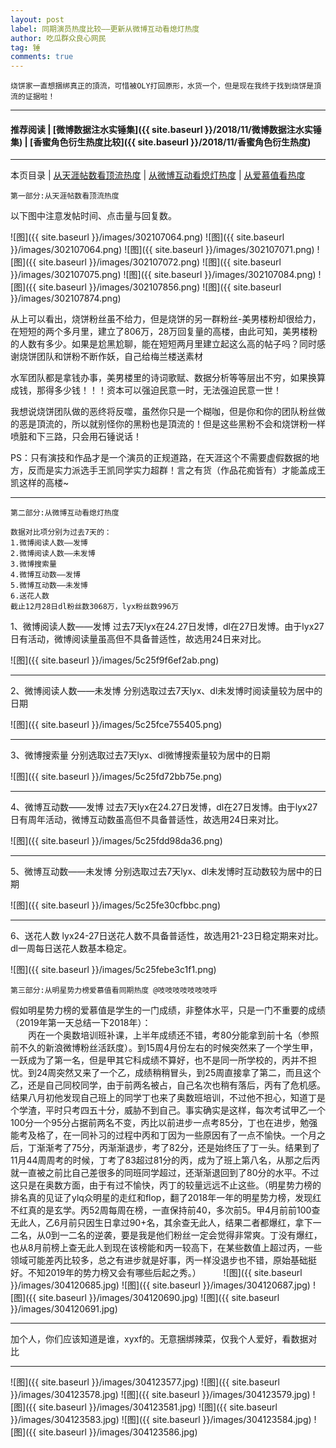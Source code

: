 ```yaml
---
layout: post
label: 同期演员热度比较——更新从微博互动看熄灯热度
author: 吃瓜群众良心网民
tag: 锤
comments: true
---
```


    烧饼家一直想捆绑真正的頂流，可惜被OLY打回原形，水货一个，但是现在我终于找到烧饼是頂流的证据啦！

---

#### 推荐阅读 | [微博数据注水实锤集]({{ site.baseurl }}/2018/11/微博数据注水实锤集) | [香蜜角色衍生热度比较]({{ site.baseurl }}/2018/11/香蜜角色衍生热度) 

---
本页目录 \| [从天涯帖数看顶流热度](#dxjjg) \| [从微博互动看熄灯热度](#dxjjb) \| [从爱慕值看热度](#dxjja)

<a class="anchor" name="dxjjg"></a>

    第一部分:从天涯帖数看顶流热度

以下图中注意发帖时间、点击量与回复数。

![图]({{ site.baseurl }}/images/302107064.png)
![图]({{ site.baseurl }}/images/302107064.png)
![图]({{ site.baseurl }}/images/302107071.png)
![图]({{ site.baseurl }}/images/302107072.png)
![图]({{ site.baseurl }}/images/302107075.png)
![图]({{ site.baseurl }}/images/302107084.png)
![图]({{ site.baseurl }}/images/302107856.png)
![图]({{ site.baseurl }}/images/302107874.png)


从上可以看出，烧饼粉丝虽不给力，但是烧饼的另一群粉丝-美男楼粉却很给力，在短短的两个多月里，建立了806万，28万回复量的高楼，由此可知，美男楼粉的人数有多少。如果是尬黑尬聊，能在短短两月里建立起这么高的帖子吗？同时感谢烧饼团队和饼粉不断作妖，自己给梅兰楼送素材

水军团队都是拿钱办事，美男楼里的诗词歌赋、数据分析等等层出不穷，如果换算成钱，那得多少钱！！！资本可以强迫民意一时，无法强迫民意一世！

我想说烧饼团队做的恶终将反噬，虽然你只是一个糊咖，但是你和你的团队粉丝做的恶是頂流的，所以就别怪你的黑粉也是頂流的！但是这些黑粉不会和烧饼粉一样喷脏和下三路，只会用石锤说话！

PS：只有演技和作品才是一个演员的正规道路，在天涯这个不需要虚假数据的地方，反而是实力派选手王凯同学实力超群！言之有货（作品花痴皆有）才能盖成王凯这样的高楼~

---

<a class="anchor" name="dxjjb"></a>

    第二部分:从微博互动看熄灯热度

    数据对比项分别为过去7天的： 
    1.微博阅读人数——发博 
    2.微博阅读人数——未发博 
    3.微博搜索量 
    4.微博互动数——发博 
    5.微博互动数——未发博 
    6.送花人数 
    截止12月28日dl粉丝数3068万，lyx粉丝数996万

1、微博阅读人数——发博
过去7天lyx在24.27日发博，dl在27日发博。由于lyx27日有活动，微博阅读量虽高但不具备普适性，故选用24日来对比。

![图]({{ site.baseurl }}/images/5c25f9f6ef2ab.png)

---

2、微博阅读人数——未发博
分别选取过去7天lyx、dl未发博时阅读量较为居中的日期

![图]({{ site.baseurl }}/images/5c25fce755405.png)

---

3、微博搜索量
分别选取过去7天lyx、dl微博搜索量较为居中的日期

![图]({{ site.baseurl }}/images/5c25fd72bb75e.png)

---

4、微博互动数——发博
过去7天lyx在24.27日发博，dl在27日发博。由于lyx27日有周年活动，微博互动数虽高但不具备普适性，故选用24日来对比。

![图]({{ site.baseurl }}/images/5c25fdd98da36.png)

---

5、微博互动数——未发博
分别选取过去7天lyx、dl未发博时互动数较为居中的日期

![图]({{ site.baseurl }}/images/5c25fe30cfbbc.png)

---

6、送花人数
lyx24-27日送花人数不具备普适性，故选用21-23日稳定期来对比。dl一周每日送花人数基本稳定。

![图]({{ site.baseurl }}/images/5c25febe3c1f1.png)

<a class="anchor" name="dxjja"></a>

    第三部分:从明星势力榜爱慕值看同期热度 @吱吱吱吱吱吱吱呼

假如明星势力榜的爱慕值是学生的一门成绩，非整体水平，只是一门不重要的成绩（2019年第一天总结一下2018年）：  
　　丙在一个奥数培训班补课，上半年成绩还不错，考80分能拿到前十名（参照前不久的新浪微博粉丝活跃度）。到15周4月份左右的时候突然来了一个学生甲，一跃成为了第一名，但是甲其它科成绩不算好，也不是同一所学校的，丙并不担忧。到24周突然又来了一个乙，成绩稍稍冒头，到25周直接拿了第二，而且这个乙，还是自己同校同学，由于前两名被占，自己名次也稍有落后，丙有了危机感。结果八月初他发现自己班上的同学丁也来了奥数班培训，不过他不担心，知道丁是个学渣，平时只考四五十分，威胁不到自己。事实确实是这样，每次考试甲乙一个100分一个95分占据前两名不变，丙比以前进步一点考85分，丁也在进步，勉强能考及格了，在一同补习的过程中丙和丁因为一些原因有了一点不愉快。一个月之后，丁渐渐考了75分，丙渐渐退步，考了82分，还是始终压了丁一头。结果到了11月44周周考的时候，丁考了83超过81分的丙，成为了班上第八名，从那之后丙就一直被之前比自己差很多的同班同学超过，还渐渐退回到了80分的水平。不过这只是在奥数方面，由于有过不愉快，丙丁的较量远远不止这些。（明星势力榜的排名真的见证了ylq众明星的走红和flop，翻了2018年一年的明星势力榜，发现红不红真的是玄学。丙52周每周在榜，一直保持前40，多次前5。甲4月前前100查无此人，乙6月前只因生日拿过90+名，其余查无此人，结果二者都爆红，拿下一二名，从0到一二名的逆袭，要是我是他们粉丝一定会觉得非常爽。丁没有爆红，也从8月前榜上查无此人到现在该榜能和丙一较高下，在某些数值上超过丙，一些领域可能差丙比较多，总之有进步就是好事，丙一样没退步也不错，原始基础挺好。不知2019年的势力榜又会有哪些后起之秀。）
　　
![图]({{ site.baseurl }}/images/304120685.jpg)
![图]({{ site.baseurl }}/images/304120687.jpg)
![图]({{ site.baseurl }}/images/304120690.jpg)
![图]({{ site.baseurl }}/images/304120691.jpg)

---

加个人，你们应该知道是谁，xyxf的。无意捆绑辣菜，仅我个人爱好，看数据对比

---

![图]({{ site.baseurl }}/images/304123577.jpg)
![图]({{ site.baseurl }}/images/304123578.jpg)
![图]({{ site.baseurl }}/images/304123579.jpg)
![图]({{ site.baseurl }}/images/304123581.jpg)
![图]({{ site.baseurl }}/images/304123583.jpg)
![图]({{ site.baseurl }}/images/304123584.jpg)
![图]({{ site.baseurl }}/images/304123586.jpg)

